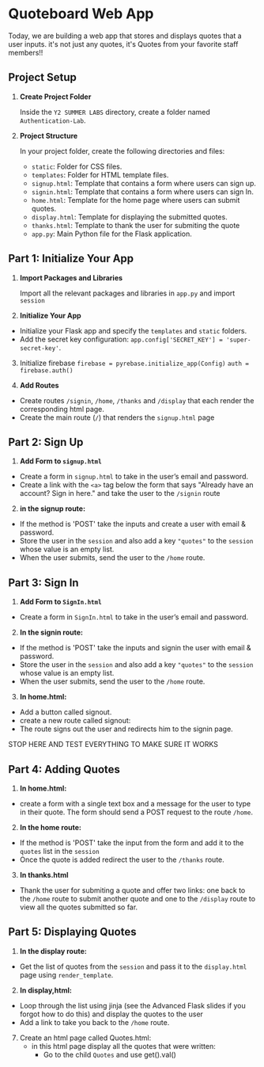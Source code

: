 # Quoteboard Web App


Today, we are building a web app that stores and displays quotes that a user inputs.
it's not just any quotes, it's Quotes from your favorite staff members!!


## Project Setup


1. **Create Project Folder**


   Inside the `Y2 SUMMER LABS` directory, create a folder named `Authentication-Lab`.


2. **Project Structure**


   In your project folder, create the following directories and files:
   - `static`: Folder for CSS files.
   - `templates`: Folder for HTML template files.
   - `signup.html`: Template that contains a form where users can sign up.
   - `signin.html`: Template that contains a form where users can sign In.
   - `home.html`: Template for the home page where users can submit quotes.
   - `display.html`: Template for displaying the submitted quotes.
   - `thanks.html`: Template to thank the user for submiting the quote
   - `app.py`: Main Python file for the Flask application.


## Part 1: Initialize Your App


1. **Import Packages and Libraries**


   Import all the relevant packages and libraries in `app.py` and import `session`


2. **Initialize Your App**

- Initialize your Flask app and specify the `templates` and `static` folders.
- Add the secret key configuration:
`app.config['SECRET_KEY'] = 'super-secret-key'`.

3. Initialize firebase 
`firebase = pyrebase.initialize_app(Config)`
`auth = firebase.auth()`

4. **Add Routes**

-  Create routes  `/signin`, `/home`, `/thanks` and `/display` that each render the corresponding html page.
-  Create the main route (`/`) that renders the `signup.html` page


## Part 2: Sign Up 

1. **Add Form to `signup.html`**

- Create a form in `signup.html` to take in the user’s email and password.
- Create a link with the `<a>` tag below the form that says "Already have an account? Sign in here." and take the user to the `/signin` route


2. **in the signup route:**

- If the method is 'POST' take the inputs and create a user with email & password.
- Store the user in the `session` and also add a key `"quotes"` to the `session` whose value is an empty list.
- When the user submits, send the user to the `/home` route.


## Part 3: Sign In 

1. **Add Form to `SignIn.html`**

  - Create a form in `SignIn.html` to take in the user’s email and password.


2. **In the signin route:**

- If the method is 'POST' take the inputs and signin the user with email & password.
- Store the user in the `session` and also add a key `"quotes"` to the `session` whose value is an empty list.
- When the user submits, send the user to the `/home` route.

3. **In home.html:**
- Add a button called signout.
- create a new route called signout:
- The route signs out the user and redirects him to the signin page.

STOP HERE AND TEST EVERYTHING TO MAKE SURE IT WORKS

## Part 4: Adding Quotes 

1. **In home.html:**
- create a form with a single text box and a message for the user to type in their quote. The form should send a POST request to the route `/home`.

2. **In the home route:**
- If the method is 'POST' take the input from the form and add it to the `quotes` list in the `session`
- Once the quote is added redirect the user to the `/thanks` route.
  
3. **In thanks.html**
- Thank the user for submiting a quote and offer two links: one back to the `/home` route to submit another quote and one to the `/display` route to view all the quotes submitted so far.

## Part 5: Displaying Quotes 

1. **In the display route:**
- Get the list of quotes from the `session` and pass it to the `display.html` page using `render_template`.

2. **In display,html:**
- Loop through the list using jinja (see the Advanced Flask slides if you forgot how to do this) and display the quotes to the user
- Add a link to take you back to the `/home` route.




        
7. Create an html page called Quotes.html:
    - in this html page display all the quotes that were written:
        - Go to the child `Quotes` and use get().val()
        
